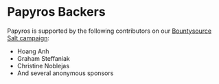 Papyros Backers
===============

Papyros is supported by the following contributors on our [Bountysource Salt campaign](https://salt.bountysource.com/teams/papyros):

* Hoang Anh
* Graham Steffaniak
* Christine Noblejas
* And several anonymous sponsors
